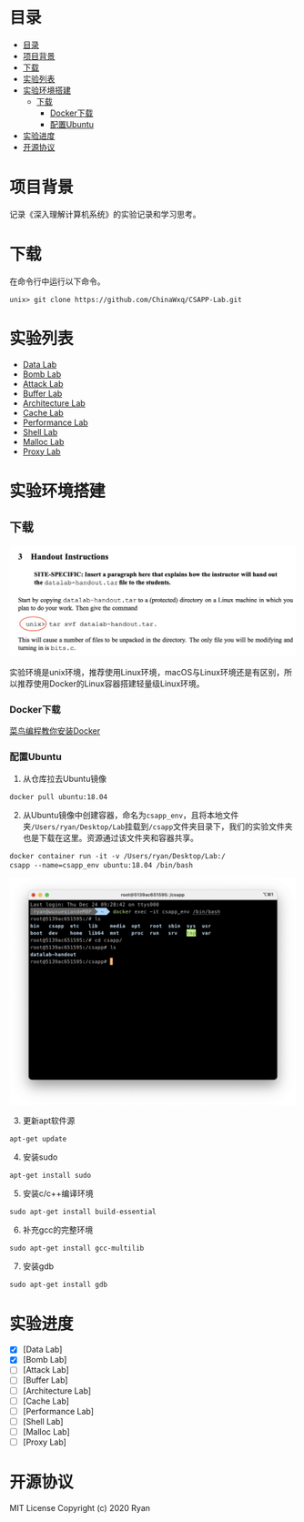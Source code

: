 
# 目录

- [目录](#目录)
- [项目背景](#项目背景)
- [下载](#下载)
- [实验列表](#实验列表)
- [实验环境搭建](#实验环境搭建)
  - [下载](#下载-1)
    - [Docker下载](#docker下载)
    - [配置Ubuntu](#配置ubuntu)
- [实验进度](#实验进度)
- [开源协议](#开源协议)

# 项目背景

记录《深入理解计算机系统》的实验记录和学习思考。

# 下载

在命令行中运行以下命令。
```
unix> git clone https://github.com/ChinaWxq/CSAPP-Lab.git
```

# 实验列表

- [Data Lab](https://github.com/ChinaWxq/CSAPP-Lab/tree/master/Data%20Lab)
- [Bomb Lab](https://github.com/ChinaWxq/CSAPP-Lab/tree/master/Bomb%20Lab)
- [Attack Lab](https://github.com/ChinaWxq/CSAPP-Lab/tree/master/Attack%20Lab)
- [Buffer Lab]()
- [Architecture Lab]()
- [Cache Lab]()
- [Performance Lab]()
- [Shell Lab]()
- [Malloc Lab]()
- [Proxy Lab]()

# 实验环境搭建

## 下载

![](./Resource/实验环境.png)

实验环境是unix环境，推荐使用Linux环境，macOS与Linux环境还是有区别，所以推荐使用Docker的Linux容器搭建轻量级Linux环境。

### Docker下载

[菜鸟编程教你安装Docker](https://www.runoob.com/docker/macos-docker-install.html)

### 配置Ubuntu

1. 从仓库拉去Ubuntu镜像
```
docker pull ubuntu:18.04
```

2. 从Ubuntu镜像中创建容器，命名为`csapp_env`，且将本地文件夹`/Users/ryan/Desktop/Lab`挂载到`/csapp`文件夹目录下，我们的实验文件夹也是下载在这里。资源通过该文件夹和容器共享。
```
docker container run -it -v /Users/ryan/Desktop/Lab:/
csapp --name=csapp_env ubuntu:18.04 /bin/bash
```

![](./Resource/文件共享.png)

3. 更新apt软件源
```
apt-get update
```

4. 安装sudo
```
apt-get install sudo
```

5. 安装c/c++编译环境
```
sudo apt-get install build-essential
```

6. 补充gcc的完整环境
```
sudo apt-get install gcc-multilib
```

7. 安装gdb
```
sudo apt-get install gdb
```

# 实验进度

- [x] [Data Lab]
- [x] [Bomb Lab]
- [ ] [Attack Lab]
- [ ] [Buffer Lab]
- [ ] [Architecture Lab]
- [ ] [Cache Lab]
- [ ] [Performance Lab]
- [ ] [Shell Lab]
- [ ] [Malloc Lab]
- [ ] [Proxy Lab]

# 开源协议

MIT License Copyright (c) 2020 Ryan
